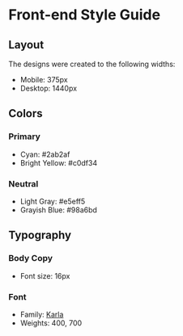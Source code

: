# Front-end Style Guide

## Layout

The designs were created to the following widths:

-   Mobile: 375px
-   Desktop: 1440px

## Colors

### Primary

-   Cyan: #2ab2af
-   Bright Yellow: #c0df34

### Neutral

-   Light Gray: #e5eff5
-   Grayish Blue: #98a6bd

## Typography

### Body Copy

-   Font size: 16px

### Font

-   Family: [Karla](https://fonts.google.com/specimen/Karla)
-   Weights: 400, 700

